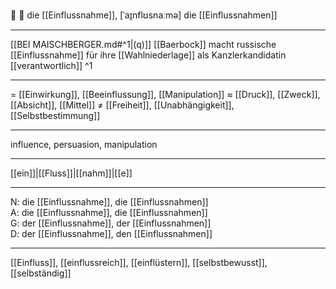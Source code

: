 🔵 🤝️ die [[Einflussnahme]], [ˈaɪ̯nflʊsnaːmə]
die [[Einflussnahmen]]

---
[[BEI MAISCHBERGER.md#^1|(q)]] [[Baerbock]] macht russische [[Einflussnahme]] für ihre [[Wahlniederlage]] als Kanzlerkandidatin [[verantwortlich]] ^1


---
= [[Einwirkung]], [[Beeinflussung]], [[Manipulation]]
≈ [[Druck]], [[Zweck]], [[Absicht]], [[Mittel]]
≠ [[Freiheit]], [[Unabhängigkeit]], [[Selbstbestimmung]]

---
influence, persuasion, manipulation

---
[[ein]]|[[Fluss]]|[[nahm]]|[[e]]

---
N: die [[Einflussnahme]], die [[Einflussnahmen]]  
A: die [[Einflussnahme]], die [[Einflussnahmen]]  
G: der [[Einflussnahme]], der [[Einflussnahmen]]  
D: der [[Einflussnahme]], den [[Einflussnahmen]]  

---
[[Einfluss]], [[einflussreich]], [[einflüstern]], [[selbstbewusst]], [[selbständig]]
